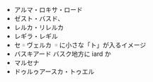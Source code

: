 - アルマ・ロキサ・ロード		
- ゼスト・バスド、				
- レルカ・リレルカ				
- レギラ・レギル				
- セ゠ヴェルカ					゠に小さな「ト」が入るイメージ
- バスキアード														バスク地方に iard か
- マルセナ
- ドゥルゥアースカ・トゥエル	

